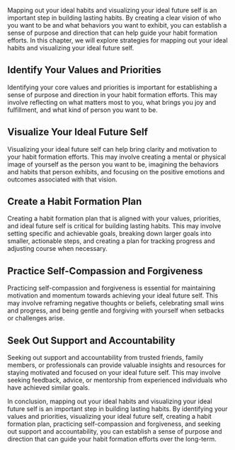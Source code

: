 
Mapping out your ideal habits and visualizing your ideal future self is an important step in building lasting habits. By creating a clear vision of who you want to be and what behaviors you want to exhibit, you can establish a sense of purpose and direction that can help guide your habit formation efforts. In this chapter, we will explore strategies for mapping out your ideal habits and visualizing your ideal future self.

Identify Your Values and Priorities
-----------------------------------

Identifying your core values and priorities is important for establishing a sense of purpose and direction in your habit formation efforts. This may involve reflecting on what matters most to you, what brings you joy and fulfillment, and what kind of person you want to be.

Visualize Your Ideal Future Self
--------------------------------

Visualizing your ideal future self can help bring clarity and motivation to your habit formation efforts. This may involve creating a mental or physical image of yourself as the person you want to be, imagining the behaviors and habits that person exhibits, and focusing on the positive emotions and outcomes associated with that vision.

Create a Habit Formation Plan
-----------------------------

Creating a habit formation plan that is aligned with your values, priorities, and ideal future self is critical for building lasting habits. This may involve setting specific and achievable goals, breaking down larger goals into smaller, actionable steps, and creating a plan for tracking progress and adjusting course when necessary.

Practice Self-Compassion and Forgiveness
----------------------------------------

Practicing self-compassion and forgiveness is essential for maintaining motivation and momentum towards achieving your ideal future self. This may involve reframing negative thoughts or beliefs, celebrating small wins and progress, and being gentle and forgiving with yourself when setbacks or challenges arise.

Seek Out Support and Accountability
-----------------------------------

Seeking out support and accountability from trusted friends, family members, or professionals can provide valuable insights and resources for staying motivated and focused on your ideal future self. This may involve seeking feedback, advice, or mentorship from experienced individuals who have achieved similar goals.

In conclusion, mapping out your ideal habits and visualizing your ideal future self is an important step in building lasting habits. By identifying your values and priorities, visualizing your ideal future self, creating a habit formation plan, practicing self-compassion and forgiveness, and seeking out support and accountability, you can establish a sense of purpose and direction that can guide your habit formation efforts over the long-term.
